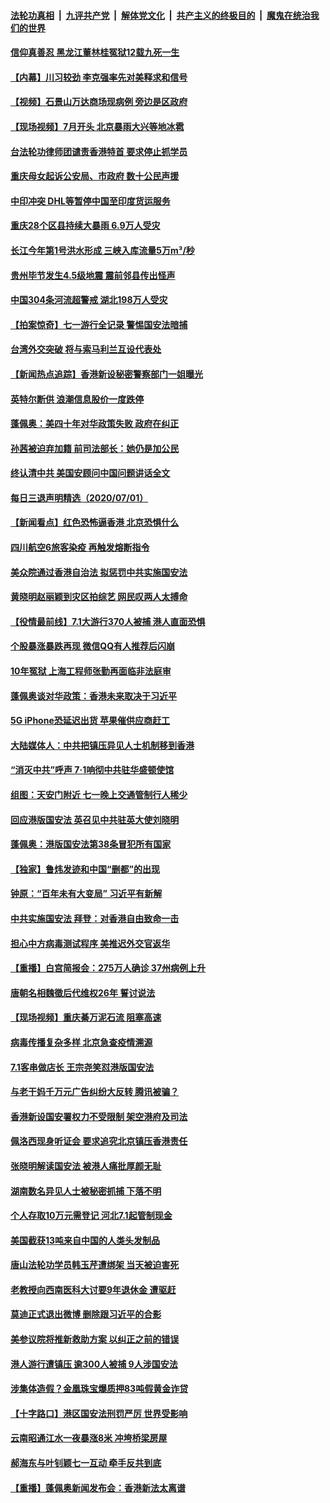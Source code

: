 ####  [法轮功真相](../../../../basic/blob/master/README.md?t=07022131) &nbsp;|&nbsp; [九评共产党](../../../../9ping.md/blob/master/README.md?t=07022131) &nbsp;|&nbsp; [解体党文化](../../../../jtdwh.md/blob/master/README.md?t=07022131)  &nbsp;|&nbsp; [共产主义的终极目的](../../../../gczydzjmd.md/blob/master/README.md?t=07022131) &nbsp;|&nbsp; [魔鬼在统治我们的世界](../../../../mgztzwmdsj.md/blob/master/README.md?t=07022131) 

#### [信仰真善忍 黑龙江董林桂冤狱12载九死一生](../pages/nsc413/n12217508.md?t=07022131) 

#### [【内幕】川习较劲 李克强率先对美释求和信号](../pages/nsc413/n12225939.md?t=07022131) 

#### [【视频】石景山万达商场现病例 旁边是区政府](../pages/nsc413/n12226852.md?t=07022131) 

#### [【现场视频】7月开头 北京暴雨大兴等地冰雹](../pages/nsc413/n12227423.md?t=07022131) 

#### [台法轮功律师团谴责香港特首 要求停止抓学员](../pages/nsc413/n12226662.md?t=07022131) 

#### [重庆母女起诉公安局、市政府 数十公民声援](../pages/nsc413/n12227239.md?t=07022131) 

#### [中印冲突 DHL等暂停中国至印度货运服务](../pages/nsc413/n12227306.md?t=07022131) 


#### [重庆28个区县持续大暴雨 6.9万人受灾](../pages/nsc413/n12226817.md?t=07022131) 

#### [长江今年第1号洪水形成 三峡入库流量5万m³/秒](../pages/nsc413/n12226702.md?t=07022131) 

#### [贵州毕节发生4.5级地震 震前邻县传出怪声](../pages/nsc413/n12226452.md?t=07022131) 

#### [中国304条河流超警戒 湖北198万人受灾](../pages/nsc413/n12226501.md?t=07022131) 

#### [【拍案惊奇】七一游行全记录 警惕国安法暗捕](../pages/nsc413/n12226034.md?t=07022131) 

#### [台湾外交突破 将与索马利兰互设代表处](../pages/nsc413/n12226211.md?t=07022131) 

#### [【新闻热点追踪】香港新设秘密警察部门一姐曝光](../pages/nsc413/n12226491.md?t=07022131) 

#### [英特尔断供 浪潮信息股价一度跌停](../pages/nsc413/n12225887.md?t=07022131) 

#### [蓬佩奥：美四十年对华政策失败 政府在纠正](../pages/nsc413/n12226169.md?t=07022131) 

#### [孙茜被迫弃加籍 前司法部长：她仍是加公民](../pages/nsc413/n12225823.md?t=07022131) 

#### [终认清中共 美国安顾问中国问题讲话全文](../pages/nsc413/n12225398.md?t=07022131) 

#### [每日三退声明精选（2020/07/01）](../pages/nsc413/n12226168.md?t=07022131) 

#### [【新闻看点】红色恐怖逼香港 北京恐惧什么](../pages/nsc413/n12225821.md?t=07022131) 

#### [四川航空6旅客染疫 再触发熔断指令](../pages/nsc413/n12226009.md?t=07022131) 

#### [美众院通过香港自治法 拟惩罚中共实施国安法](../pages/nsc413/n12225765.md?t=07022131) 

#### [黄晓明赵丽颖到灾区拍综艺 网民叹两人太搏命](../pages/nsc413/n12225699.md?t=07022131) 

#### [【役情最前线】7.1大游行370人被捕 港人直面恐惧](../pages/nsc413/n12225405.md?t=07022131) 

#### [个股暴涨暴跌再现 微信QQ有人推荐后闪崩](../pages/nsc413/n12225389.md?t=07022131) 

#### [10年冤狱 上海工程师张勤再面临非法庭审](../pages/nsc413/n12225582.md?t=07022131) 

#### [蓬佩奥谈对华政策：香港未来取决于习近平](../pages/nsc413/n12225535.md?t=07022131) 

#### [5G iPhone恐延迟出货 苹果催供应商赶工](../pages/nsc413/n12225657.md?t=07022131) 

#### [大陆媒体人：中共把镇压异见人士机制移到香港](../pages/nsc413/n12225433.md?t=07022131) 

#### [“消灭中共”呼声 7·1响彻中共驻华盛顿使馆](../pages/nsc413/n12225652.md?t=07022131) 

#### [组图：天安门附近 七一晚上交通管制行人稀少](../pages/nsc413/n12225533.md?t=07022131) 

#### [回应港版国安法 英召见中共驻英大使刘晓明](../pages/nsc413/n12225641.md?t=07022131) 

#### [蓬佩奥：港版国安法第38条冒犯所有国家](../pages/nsc413/n12225492.md?t=07022131) 

#### [【独家】鲁炜发迹和中国“删都”的出现](../pages/nsc413/n12210635.md?t=07022131) 

#### [钟原：“百年未有大变局” 习近平有新解](../pages/nsc413/n12225609.md?t=07022131) 

#### [中共实施国安法 拜登：对香港自由致命一击](../pages/nsc413/n12225488.md?t=07022131) 

#### [担心中方病毒测试程序 美推迟外交官返华](../pages/nsc413/n12225504.md?t=07022131) 

#### [【重播】白宫简报会：275万人确诊 37州病例上升](../pages/nsc413/n12225524.md?t=07022131) 

#### [唐朝名相魏徵后代维权26年 誓讨说法](../pages/nsc413/n12225495.md?t=07022131) 

#### [【现场视频】重庆綦万泥石流 阻塞高速](../pages/nsc413/n12225534.md?t=07022131) 

#### [病毒传播复杂多样 北京急查疫情溯源](../pages/nsc413/n12222018.md?t=07022131) 

#### [7.1客串做店长 王宗尧笑怼港版国安法](../pages/nsc413/n12225283.md?t=07022131) 

#### [与老干妈千万元广告纠纷大反转 腾讯被骗？](../pages/nsc413/n12225372.md?t=07022131) 

#### [香港新设国安署权力不受限制 架空港府及司法](../pages/nsc413/n12225035.md?t=07022131) 

#### [佩洛西现身听证会 要求追究北京镇压香港责任](../pages/nsc413/n12225292.md?t=07022131) 

#### [张晓明解读国安法 被港人痛批厚颜无耻](../pages/nsc413/n12225081.md?t=07022131) 

#### [湖南数名异见人士被秘密抓捕 下落不明](../pages/nsc413/n12224565.md?t=07022131) 

#### [个人存取10万元需登记 河北7.1起管制现金](../pages/nsc413/n12225013.md?t=07022131) 

#### [美国截获13吨来自中国的人类头发制品](../pages/nsc413/n12225251.md?t=07022131) 

#### [唐山法轮功学员韩玉芹遭绑架 当天被迫害死](../pages/nsc413/n12224379.md?t=07022131) 

#### [老教授向西南医科大讨要9年退休金 遭驱赶](../pages/nsc413/n12221926.md?t=07022131) 

#### [莫迪正式退出微博 删除跟习近平的合影](../pages/nsc413/n12225068.md?t=07022131) 

#### [美参议院将推新救助方案 以纠正之前的错误](../pages/nsc413/n12224957.md?t=07022131) 

#### [港人游行遭镇压 逾300人被捕 9人涉国安法](../pages/nsc413/n12225008.md?t=07022131) 

#### [涉集体造假？金凰珠宝爆质押83吨假黄金诈贷](../pages/nsc413/n12224571.md?t=07022131) 

#### [【十字路口】港区国安法刑罚严厉 世界受影响](../pages/nsc413/n12223339.md?t=07022131) 

#### [云南昭通江水一夜暴涨8米 冲垮桥梁房屋](../pages/nsc413/n12224735.md?t=07022131) 

#### [郝海东与叶钊颖七一互动 牵手反共到底](../pages/nsc413/n12224330.md?t=07022131) 

#### [【重播】蓬佩奥新闻发布会：香港新法太离谱](../pages/nsc413/n12224924.md?t=07022131) 

